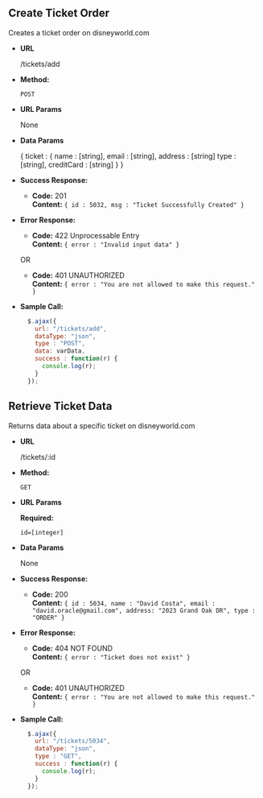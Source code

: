 **Create Ticket Order**
----
  Creates a ticket order on disneyworld.com

* **URL**

  /tickets/add

* **Method:**

  `POST`
  
*  **URL Params**
   
   None
   
* **Data Params**

  { ticket : { name : [string], email : [string], address : [string] type : [string], creditCard : [string] } }

* **Success Response:**

  * **Code:** 201 <br />
  **Content:** `{ id : 5032, msg : "Ticket Successfully Created" }`
 
* **Error Response:**

  * **Code:** 422 Unprocessable Entry <br />
    **Content:** `{ error : "Invalid input data" }`

  OR

  * **Code:** 401 UNAUTHORIZED <br />
    **Content:** `{ error : "You are not allowed to make this request." }`

* **Sample Call:**

  ```javascript
    $.ajax({
      url: "/tickets/add",
      dataType: "json",
      type : "POST",
      data: varData,
      success : function(r) {
        console.log(r);
      }
    });
  ```


**Retrieve Ticket Data**
----
  Returns data about a specific ticket on disneyworld.com

* **URL**

  /tickets/:id

* **Method:**

  `GET`
  
*  **URL Params**

   **Required:**
 
   `id=[integer]`

* **Data Params**

  None

* **Success Response:**

  * **Code:** 200 <br />
    **Content:** `{ id : 5034, name : "David Costa", email : "david.oracle@gmail.com", address: "2023 Grand Oak DR", type : "ORDER" }`
 
* **Error Response:**

  * **Code:** 404 NOT FOUND <br />
    **Content:** `{ error : "Ticket does not exist" }`

  OR

  * **Code:** 401 UNAUTHORIZED <br />
    **Content:** `{ error : "You are not allowed to make this request." }`

* **Sample Call:**

  ```javascript
    $.ajax({
      url: "/tickets/5034",
      dataType: "json",
      type : "GET",
      success : function(r) {
        console.log(r);
      }
    });
  ```
